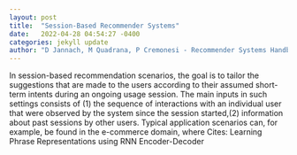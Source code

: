 ```yaml
---
layout: post
title:  "Session-Based Recommender Systems"
date:   2022-04-28 04:54:27 -0400
categories: jekyll update
author: "D Jannach, M Quadrana, P Cremonesi - Recommender Systems Handbook, 2022"
---
```

In session-based recommendation scenarios, the goal is to tailor the suggestions that are made to the users according to their assumed short-term intents during an ongoing usage session. The main inputs in such settings consists of (1) the sequence of interactions with an individual user that were observed by the system since the session started,(2) information about past sessions by other users. Typical application scenarios can, for example, be found in the e-commerce domain, where Cites: Learning Phrase Representations using RNN Encoder-Decoder